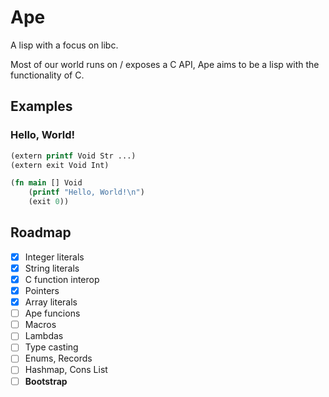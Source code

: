# Ape
A lisp with a focus on libc.

Most of our world runs on / exposes a C API, Ape aims to be a lisp with the functionality of C.

## Examples

### Hello, World!

```clojure
(extern printf Void Str ...)
(extern exit Void Int)

(fn main [] Void
    (printf "Hello, World!\n")
    (exit 0))
```

## Roadmap

* [x] Integer literals
* [x] String literals
* [x] C function interop
* [x] Pointers
* [x] Array literals
* [ ] Ape funcions
* [ ] Macros
* [ ] Lambdas
* [ ] Type casting
* [ ] Enums, Records
* [ ] Hashmap, Cons List
* [ ] **Bootstrap**
